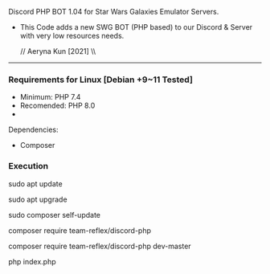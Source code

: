 Discord PHP BOT 1.04 for Star Wars Galaxies Emulator Servers.

* This Code adds a new SWG BOT (PHP based) to our
Discord & Server with very low resources needs.

   // Aeryna Kun [2021] \\\
 
 ----------------------------

### Requirements for Linux [Debian +9~11 Tested]

- Minimum: PHP 7.4
- Recomended: PHP 8.0
- 

Dependencies:
- Composer



### Execution


sudo apt update

sudo apt upgrade

sudo composer self-update

composer require team-reflex/discord-php

composer require team-reflex/discord-php dev-master

php index.php

